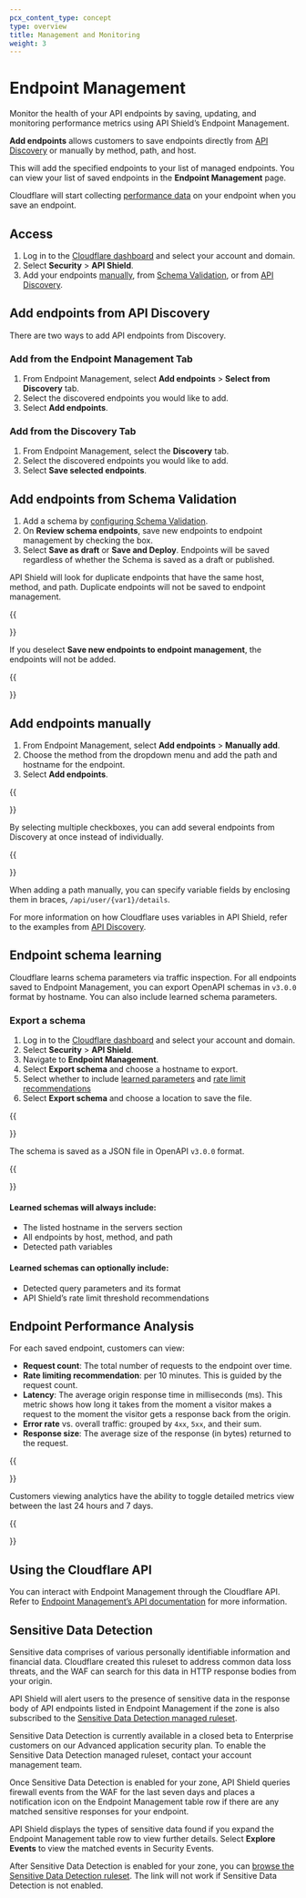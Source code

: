 ```yaml
---
pcx_content_type: concept
type: overview
title: Management and Monitoring
weight: 3
---
```


# Endpoint Management

Monitor the health of your API endpoints by saving, updating, and monitoring performance metrics using API Shield’s Endpoint Management.

**Add endpoints** allows customers to save endpoints directly from [API Discovery](/api-shield/security/api-discovery/) or manually by method, path, and host.

This will add the specified endpoints to your list of managed endpoints. You can view your list of saved endpoints in the **Endpoint Management** page.

Cloudflare will start collecting [performance data](/api-shield/management-and-monitoring/#endpoint-performance-analysis) on your endpoint when you save an endpoint.

## Access

1. Log in to the [Cloudflare dashboard](https://dash.cloudflare.com/login) and select your account and domain.
2. Select **Security** > **API Shield**.
3. Add your endpoints [manually](#add-endpoints-manually), from [Schema Validation](#add-endpoints-from-schema-validation), or from [API Discovery](#add-endpoints-from-api-discovery).

## Add endpoints from API Discovery

There are two ways to add API endpoints from Discovery. 

### Add from the Endpoint Management Tab

1. From Endpoint Management, select **Add endpoints** > **Select from Discovery** tab.
2. Select the discovered endpoints you would like to add.
3. Select **Add endpoints**.

### Add from the Discovery Tab

1. From Endpoint Management, select the **Discovery** tab.
2. Select the discovered endpoints you would like to add.
3. Select **Save selected endpoints**.

## Add endpoints from Schema Validation

1. Add a schema by [configuring Schema Validation](/api-shield/security/schema-validation/configure/).
2. On **Review schema endpoints**, save new endpoints to endpoint management by checking the box.
3. Select **Save as draft** or **Save and Deploy**. Endpoints will be saved regardless of whether the Schema is saved as a draft or published.

API Shield will look for duplicate endpoints that have the same host, method, and path. Duplicate endpoints will not be saved to endpoint management.

{{<Aside type="Note">}}

If you deselect **Save new endpoints to endpoint management**, the endpoints will not be added.

{{</Aside>}}

## Add endpoints manually

1. From Endpoint Management, select **Add endpoints** > **Manually add**.
2. Choose the method from the dropdown menu and add the path and hostname for the endpoint.
3. Select **Add endpoints**.

{{<Aside type="Note">}}

By selecting multiple checkboxes, you can add several endpoints from Discovery at once instead of individually.

{{</Aside>}}

When adding a path manually, you can specify variable fields by enclosing them in braces, `/api/user/{var1}/details`. 

For more information on how Cloudflare uses variables in API Shield, refer to the examples from [API Discovery](/api-shield/security/api-discovery/).

## Endpoint schema learning

Cloudflare learns schema parameters via traffic inspection. For all endpoints saved to Endpoint Management, you can export OpenAPI schemas in `v3.0.0` format by hostname. You can also include learned schema parameters.

### Export a schema

1. Log in to the [Cloudflare dashboard](https://dash.cloudflare.com/) and select your account and domain.
2. Select **Security** > **API Shield**.
3. Navigate to **Endpoint Management**.
4. Select **Export schema** and choose a hostname to export.
5. Select whether to include [learned parameters](/api-shield/management-and-monitoring/#learned-schemas-will-always-include) and [rate limit recommendations](/api-shield/security/volumetric-abuse-detection/)
6. Select **Export schema** and choose a location to save the file.

{{<Aside type="Note">}} 

The schema is saved as a JSON file in OpenAPI `v3.0.0` format.

{{</Aside>}}

#### Learned schemas will always include:

- The listed hostname in the servers section
- All endpoints by host, method, and path
- Detected path variables

#### Learned schemas can optionally include:

- Detected query parameters and its format
- API Shield’s rate limit threshold recommendations

## Endpoint Performance Analysis

For each saved endpoint, customers can view:

* **Request count**: The total number of requests to the endpoint over time.
* **Rate limiting recommendation**: per 10 minutes. This is guided by the request count.
* **Latency**: The average origin response time in milliseconds (ms). This metric shows how long it takes from the moment a visitor makes a request to the moment the visitor gets a response back from the origin.
* **Error rate** vs. overall traffic: grouped by `4xx`, `5xx`, and their sum.
* **Response size**: The average size of the response (in bytes) returned to the request.

{{<Aside type="Note">}}

Customers viewing analytics have the ability to toggle detailed metrics view between the last 24 hours and 7 days.

{{</Aside>}}

## Using the Cloudflare API

You can interact with Endpoint Management through the Cloudflare API. Refer to [Endpoint Management’s API documentation](https://developers.cloudflare.com/api/operations/api-shield-endpoint-management-retrieve-api-discovery-results-for-a-zone) for more information.

## Sensitive Data Detection

Sensitive data comprises of various personally identifiable information and financial data. Cloudflare created this ruleset to address common data loss threats, and the WAF can search for this data in HTTP response bodies from your origin.

API Shield will alert users to the presence of sensitive data in the response body of API endpoints listed in Endpoint Management if the zone is also subscribed to the [Sensitive Data Detection managed ruleset](/waf/managed-rules/).

Sensitive Data Detection is currently available in a closed beta to Enterprise customers on our Advanced application security plan. To enable the Sensitive Data Detection managed ruleset, contact your account management team.

Once Sensitive Data Detection is enabled for your zone, API Shield queries firewall events from the WAF for the last seven days and places a notification icon on the Endpoint Management table row if there are any matched sensitive responses for your endpoint.

API Shield displays the types of sensitive data found if you expand the Endpoint Management table row to view further details. Select **Explore Events** to view the matched events in Security Events.

After Sensitive Data Detection is enabled for your zone, you can [browse the Sensitive Data Detection ruleset](https://dash.cloudflare.com/?to=/:account/:zone/security/data/ruleset/e22d83c647c64a3eae91b71b499d988e/rules). The link will not work if Sensitive Data Detection is not enabled.
